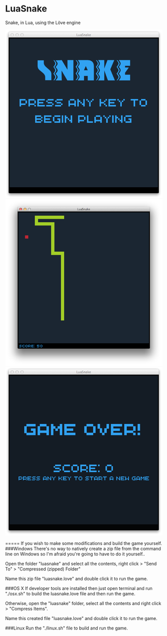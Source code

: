 LuaSnake
========
Snake, in Lua, using the Löve engine

![image](docs/title.png)
![image](docs/playing.png)
![image](docs/gameover.png)

=====
If you wish to make some modifications and build the game yourself.
###Windows
There's no way to natively create a zip file from the command line on Windows so I'm afraid you're going to have to do it yourself..

Open the folder "luasnake" and select all the contents, right click > "Send To" > "Compressed (zipped) Folder"

Name this zip file "luasnake.love" and double click it to run the game.

###OS X
If developer tools are installed then just open terminal and run "./osx.sh" to build the luasnake.love file and then run the game.

Otherwise, open the "luasnake" folder, select all the contents and right click > "Compress Items".

Name this created file "luasnake.love" and double click it to run the game.

###Linux
Run the "./linux.sh" file to build and run the game.

